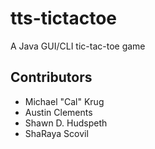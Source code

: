# tts-tictactoe
A Java GUI/CLI tic-tac-toe game

## Contributors
- Michael "Cal" Krug
- Austin Clements
- Shawn D. Hudspeth
- ShaRaya Scovil
